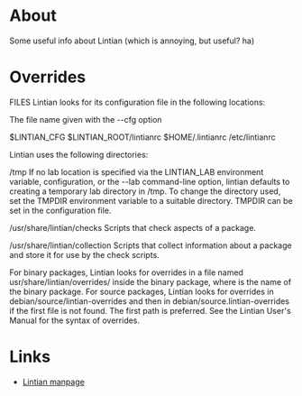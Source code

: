 # About

Some useful info about Lintian (which is annoying, but useful? ha)

# Overrides

FILES
Lintian looks for its configuration file in the following locations:

The file name given with the --cfg option

$LINTIAN_CFG
$LINTIAN_ROOT/lintianrc
$HOME/.lintianrc
/etc/lintianrc

Lintian uses the following directories:

/tmp
   If no lab location is specified via the LINTIAN_LAB environment
   variable, configuration, or the --lab command-line option, lintian
   defaults to creating a temporary lab directory in /tmp.  To change
   the directory used, set the TMPDIR environment variable to a
   suitable directory.  TMPDIR can be set in the configuration file.

/usr/share/lintian/checks
   Scripts that check aspects of a package.

/usr/share/lintian/collection
   Scripts that collect information about a package and store it for
   use by the check scripts.

For binary packages, Lintian looks for overrides in a file named
usr/share/lintian/overrides/<package> inside the binary package, where
<package> is the name of the binary package.  For source packages,
Lintian looks for overrides in debian/source/lintian-overrides and then
in debian/source.lintian-overrides if the first file is not found.  The
first path is preferred.  See the Lintian User's Manual for the syntax
of overrides.


# Links

* [Lintian manpage](http://man.he.net/man1/lintian)
